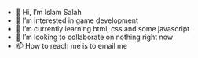 - 👋 Hi, I’m Islam Salah
- 👀 I’m interested in game development
- 🌱 I’m currently learning html, css and some javascript 
- 💞️ I’m looking to collaborate on nothing right now
- 📫 How to reach me is to email me

<!---
gmrrz/gmrrz is a ✨ special ✨ repository because its `README.md` (this file) appears on your GitHub profile.
You can click the Preview link to take a look at your changes.
--->
